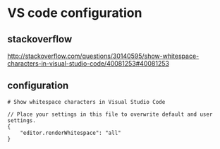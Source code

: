 # VS code configuration  

## stackoverflow  

http://stackoverflow.com/questions/30140595/show-whitespace-characters-in-visual-studio-code/40081253#40081253  


## configuration

```codes
# Show whitespace characters in Visual Studio Code

// Place your settings in this file to overwrite default and user settings.
{
    "editor.renderWhitespace": "all"
}

``` 



